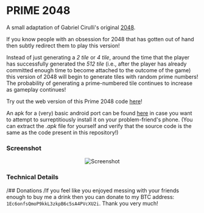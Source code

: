 # PRIME 2048
A small adaptation of Gabriel Cirulli's original [2048](https://github.com/gabrielecirulli/2048). 

If you know people with an obsession for 2048 that has gotten out of hand then subtly redirect them to play this version! 

Instead of just generating a *2 tile* or *4 tile*, around the time that the player has successfully generated the *512 tile* \(i.e., after the player has already committed enough time to become attached to the outcome of the game\) this version of 2048 will begin to generate tiles with random prime numbers!
The probability of generating a prime-numbered tile continues to increase as gameplay continues!

Try out the web version of this Prime 2048 code [here]()!

An apk for a (very) basic android port can be found [here]() in case you want to attempt to surreptitiously install it on your problem-friend's phone. \(You can extract the *.apk* file for yourself and verify that the source code is the same as the code present in this repository\!\)


### Screenshot

<p align="center">
  <img src="https://cloud.githubusercontent.com/assets/1175750/8614312/280e5dc2-26f1-11e5-9f1f-5891c3ca8b26.png" alt="Screenshot"/>
</p>


### Technical Details



/## Donations
/If you feel like you enjoyed messing with your friends enough to buy me a drink then you can donate to my BTC address: `1Ec6onfsQmoP9kkL3zkpB6c5sA4PVcXU2i`. Thank you very much!
